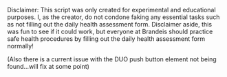 Disclaimer: This script was only created for experimental and educational purposes. I, as the creator, do not condone faking any essential tasks such as not filling out
the daily health assessment form. Disclaimer aside, this was fun to see if it could work, but everyone at Brandeis should practice safe health procedures by filling out the 
daily health assessment form normally!

(Also there is a current issue with the DUO push button element not being found...will fix at some point)
